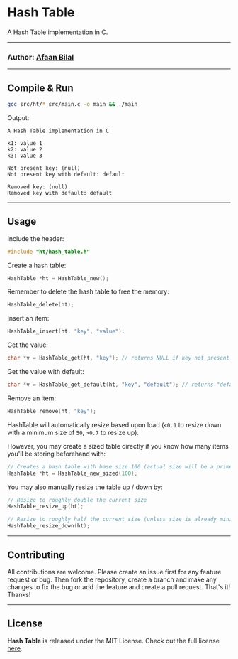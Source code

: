 Hash Table
==========

A Hash Table implementation in C.

---

### **Author**: [Afaan Bilal](https://afaan.dev)

---

## Compile &amp; Run

```bash
gcc src/ht/* src/main.c -o main && ./main
```

Output:
```
A Hash Table implementation in C

k1: value 1
k2: value 2
k3: value 3

Not present key: (null)
Not present key with default: default

Removed key: (null)
Removed key with default: default
```
---

## Usage

Include the header:
```c
#include "ht/hash_table.h"
```

Create a hash table:
```c
HashTable *ht = HashTable_new();
```

Remember to delete the hash table to free the memory:
```c
HashTable_delete(ht);
```

Insert an item:
```c
HashTable_insert(ht, "key", "value");
```

Get the value:
```c
char *v = HashTable_get(ht, "key"); // returns NULL if key not present
```

Get the value with default:
```c
char *v = HashTable_get_default(ht, "key", "default"); // returns "default" if key not present
```

Remove an item:
```c
HashTable_remove(ht, "key");
```

HashTable will automatically resize based upon load (`<0.1` to resize down with a minimum size of `50`, `>0.7` to resize up).

However, you may create a sized table directly if you know how many items you'll be storing beforehand with:
```c
// Creates a hash table with base size 100 (actual size will be a prime number >= 100)
HashTable *ht = HashTable_new_sized(100);
```

You may also manually resize the table up / down by:
```c
// Resize to roughly double the current size
HashTable_resize_up(ht);

// Resize to roughly half the current size (unless size is already minimum)
HashTable_resize_down(ht);
```

---

## Contributing
All contributions are welcome. Please create an issue first for any feature request
or bug. Then fork the repository, create a branch and make any changes to fix the bug
or add the feature and create a pull request. That's it!
Thanks!

---

## License
**Hash Table** is released under the MIT License.
Check out the full license [here](LICENSE).
